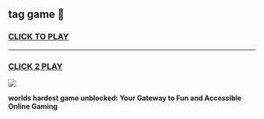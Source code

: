 
## tag game 👋
<h3>
<a href="https://premium.freeplayer.one?title=tag_game&ref=13F">CLICK TO PLAY</a></h3>
<hr>

<h3>
<a href="https://premium.freeplayer.one?title=tag_game&ref=13F">CLICK 2 PLAY</a>
  
</h3>

<a href="https://premium.freeplayer.one?title=tag_game&ref=12F/"><img src="https://clearcache.store/games.png"></a>


**worlds hardest game unblocked: Your Gateway to Fun and Accessible Online Gaming**
